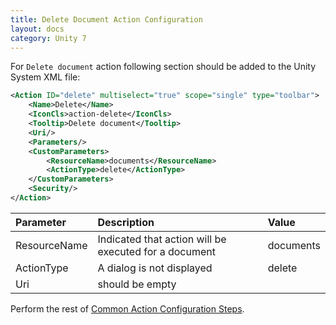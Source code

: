 ```yaml
---
title: Delete Document Action Configuration
layout: docs
category: Unity 7
---
```

For `Delete document` action following section should be added to the Unity System XML file:

```xml
<Action ID="delete" multiselect="true" scope="single" type="toolbar">
	<Name>Delete</Name>
	<IconCls>action-delete</IconCls>
	<Tooltip>Delete document</Tooltip>
	<Uri/>
	<Parameters/>
	<CustomParameters>
		<ResourceName>documents</ResourceName>
		<ActionType>delete</ActionType>
	</CustomParameters>
	<Security/>
</Action>
```

| Parameter   | Description | Value   |
|:------------|:------------|:--------|
|ResourceName | Indicated that action will be executed for a document | documents   |
|ActionType   | A dialog is not displayed | delete |
|Uri        | should be empty | |

Perform the rest of [Common Action Configuration Steps](../actions#common-actions-configuration-steps).